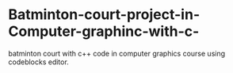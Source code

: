 # Batminton-court-project-in-Computer-graphinc-with-c-
batminton court with c++ code in computer graphics course using codeblocks editor.
